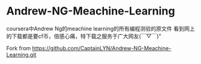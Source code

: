 # Andrew-NG-Meachine-Learning
coursera中Andrew Ng的meachine learning的所有编程测验的原文件
看到网上的下载都是要cf币，倍感心痛，特下载之服务于广大网友(￣▽￣)"

Fork from https://github.com/CaptainLYN/Andrew-NG-Meachine-Learning.git